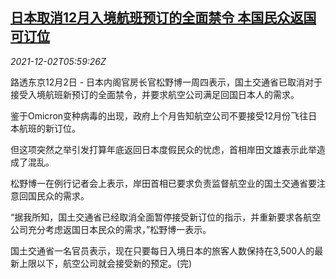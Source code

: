 <!--1638424862000-->
[日本取消12月入境航班预订的全面禁令 本国民众返国可订位](https://cn.reuters.com/article/japan-dec-airflight-reserve-1202-idCNKBS2IH0D1)
------

<div><i>2021-12-02T05:59:26Z</i></div><p>路透东京12月2日 - 日本内阁官房长官松野博一周四表示，国土交通省已取消对于接受入境航班新预订的全面禁令，并要求航空公司满足回国日本人的需求。</p><p>鉴于Omicron变种病毒的出现，政府上个月告知航空公司不要接受12月份飞往日本航班的新订位。</p><p>但这项突然之举引发打算年底返回日本度假民众的忧虑，首相岸田文雄表示此举造成了混乱。</p><p>松野博一在例行记者会上表示，岸田首相已要求负责监督航空业的国土交通省要注意回国民众的需求。</p><p>“据我所知，国土交通省已经取消全面暂停接受新订位的指示，并重新要求各航空公司充分考虑返国日本民众的需求，”松野博一表示。</p><p>国土交通省一名官员表示，现在只要每日入境日本的旅客人数保持在3,500人的最新上限以下，航空公司就会接受新的预定。(完)</p>
